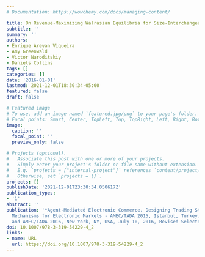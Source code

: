 ```yaml
---
# Documentation: https://wowchemy.com/docs/managing-content/

title: On Revenue-Maximizing Walrasian Equilibria for Size-Interchangeable Bidders
subtitle: ''
summary: ''
authors:
- Enrique Areyan Viqueira
- Amy Greenwald
- Victor Naroditskiy
- Daniels Collins
tags: []
categories: []
date: '2016-01-01'
lastmod: 2021-12-01T18:30:34-05:00
featured: false
draft: false

# Featured image
# To use, add an image named `featured.jpg/png` to your page's folder.
# Focal points: Smart, Center, TopLeft, Top, TopRight, Left, Right, BottomLeft, Bottom, BottomRight.
image:
  caption: ''
  focal_point: ''
  preview_only: false

# Projects (optional).
#   Associate this post with one or more of your projects.
#   Simply enter your project's folder or file name without extension.
#   E.g. `projects = ["internal-project"]` references `content/project/deep-learning/index.md`.
#   Otherwise, set `projects = []`.
projects: []
publishDate: '2021-12-01T23:30:34.050617Z'
publication_types:
- '1'
abstract: ''
publication: '*Agent-Mediated Electronic Commerce. Designing Trading Strategies and
  Mechanisms for Electronic Markets - AMEC/TADA 2015, Istanbul, Turkey, May 4, 2015,
  and AMEC/TADA 2016, New York, NY, USA, July 10, 2016, Revised Selected Papers*'
doi: 10.1007/978-3-319-54229-4_2
links:
- name: URL
  url: https://doi.org/10.1007/978-3-319-54229-4_2
---
```

